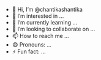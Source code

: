- 👋 Hi, I’m @chantikashantika
- 👀 I’m interested in ...
- 🌱 I’m currently learning ...
- 💞️ I’m looking to collaborate on ...
- 📫 How to reach me ...
- 😄 Pronouns: ...
- ⚡ Fun fact: ...

<!---
chantikashantika/chantikashantika is a ✨ special ✨ repository because its `README.md` (this file) appears on your GitHub profile.
You can click the Preview link to take a look at your changes.
--->
